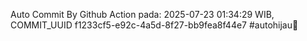 Auto Commit By Github Action pada: 2025-07-23 01:34:29 WIB, COMMIT_UUID f1233cf5-e92c-4a5d-8f27-bb9fea8f44e7 #autohijau🗿
